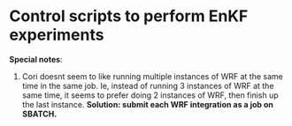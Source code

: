 # Control scripts to perform EnKF experiments 

**Special notes**:

1) Cori doesnt seem to like running multiple instances of WRF at the same time in the same job. Ie, instead of running 3 instances of WRF at the same time, it seems to prefer doing 2 instances of WRF, then finish up the last instance. **Solution: submit each WRF integration as a job on SBATCH.**

